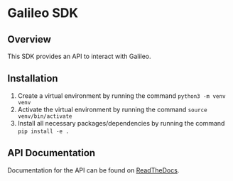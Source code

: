# Galileo SDK

## Overview
This SDK provides an API to interact
with Galileo.

## Installation
1. Create a virtual environment by running the command `python3 -m venv venv`
2. Activate the virtual environment by running the command `source venv/bin/activate` 
3. Install all necessary packages/dependencies by running the command `pip install -e .`

## API Documentation
Documentation for the API can be found on  [ReadTheDocs](https://galileo-sdk.readthedocs.io/en/latest/).



